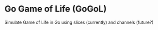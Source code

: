 # Go Game of Life (GoGoL)

Simulate Game of Life in Go using slices (currently) and channels (future?)
